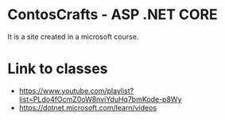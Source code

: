 # ContosCrafts - ASP .NET CORE
It is a site created in a microsoft course.
#  Link to classes
- https://www.youtube.com/playlist?list=PLdo4fOcmZ0oW8nviYduHq7bmKode-p8Wy
- https://dotnet.microsoft.com/learn/videos
